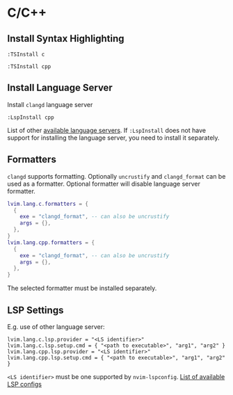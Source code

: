 # C/C++

## Install Syntax Highlighting

```vim
:TSInstall c
```

```vim
:TSInstall cpp
```

## Install Language Server

Install `clangd` language server

```vim
:LspInstall cpp
```

List of other [available language servers](https://github.com/neovim/nvim-lspconfig/blob/master/CONFIG.md). If `:LspInstall` does not have support for installing the language server, you need to install it separately.

## Formatters

`clangd` supports formatting. Optionally `uncrustify` and `clangd_format` can be used as a formatter. Optional formatter will disable language server formatter.

```lua
lvim.lang.c.formatters = {
  {
    exe = "clangd_format", -- can also be uncrustify
    args = {},
  },
}
lvim.lang.cpp.formatters = {
  {
    exe = "clangd_format", -- can also be uncrustify
    args = {},
  },
}
```

The selected formatter must be installed separately.

## LSP Settings

E.g. use of other language server:

```vim
lvim.lang.c.lsp.provider = "<LS identifier>"
lvim.lang.c.lsp.setup.cmd = { "<path to executable>", "arg1", "arg2" }
lvim.lang.cpp.lsp.provider = "<LS identifier>"
lvim.lang.cpp.lsp.setup.cmd = { "<path to executable>", "arg1", "arg2" }
```

`<LS identifier>` must be one supported by `nvim-lspconfig`. [List of available LSP  configs](https://github.com/neovim/nvim-lspconfig/blob/master/CONFIG.md)
